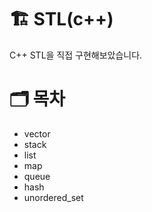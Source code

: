 # 🏗️ STL(c++)
C++ STL을 직접 구현해보았습니다.

# 🗂️ 목차
- vector
- stack
- list
- map
- queue
- hash
- unordered_set

<!--
https://www.d5br5.dev/blog/pro_tip/tech_stack_icon  // 기술스택 뱃지 활용법 블로그
https://simpleicons.org/ // 뱃지 홈페이지
<img src="https://img.shields.io/badge/C/<Name>-<Color>?style=for-the-badge&logo=<TechName>&logoColor=white"/><a> // 기술스택 뱃지 양식
-->
